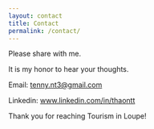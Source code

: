 ```yaml
---
layout: contact
title: Contact
permalink: /contact/
---
```

Please share with me.

It is my honor to hear your thoughts.

Email: tenny.nt3@gmail.com

Linkedin: www.linkedin.com/in/thaontt

Thank you for reaching Tourism in Loupe!
